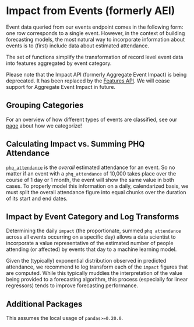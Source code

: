 # Impact from Events (formerly AEI)

Event data queried from our events endpoint comes in the following form: one row corresponds to a single event. However, in the context of building forecasting models, the most natural way to incorporate information about events is to (first) include data about estimated attendance.

The set of functions simplify the transformation of record level event data into features aggregated by event category.

Please note that the Impact API (formerly Aggregate Event Impact) is being deprecated. It has been replaced by the [Features API](https://docs.predicthq.com/resources/features/#features-api). We will cease support for Aggregate Event Impact in future.

## Grouping Categories

For an overview of how different types of events are classified, see our [page](https://www.predicthq.com/intelligence/data-enrichment/event-categories) about how we categorize!

## Calculating Impact vs. Summing PHQ Attendance

[`phq_attendance`](https://support.predicthq.com/what-is-phq-attendance) is the _overall_ estimated attendance for an event. So no matter if an event with a `phq_attendance` of 10,000 takes place over the course of 1 day or 1 month, the event will show the same value in both cases. To properly model this information on a daily, calendarized basis, we must split the overall attendance figure into equal chunks over the duration of its start and end dates.

## Impact by Event Category and Log Transforms

Determining the daily `impact` (the proportionate, summed `phq attendance` across all events occurring on a specific day) allows a data scientist to incorporate a value representative of the estimated number of people attending (or affected) by events that day to a machine learning model.

Given the (typically) exponential distribution observed in predicted attendance, we recommend to log transform each of the `impact` figures that are computed. While this typically muddies the interpretation of the value being provided to a forecasting algorithm, this process (especially for linear regressors) tends to improve forecasting performance.

## Additional Packages

This assumes the local usage of `pandas>=0.20.0`.

